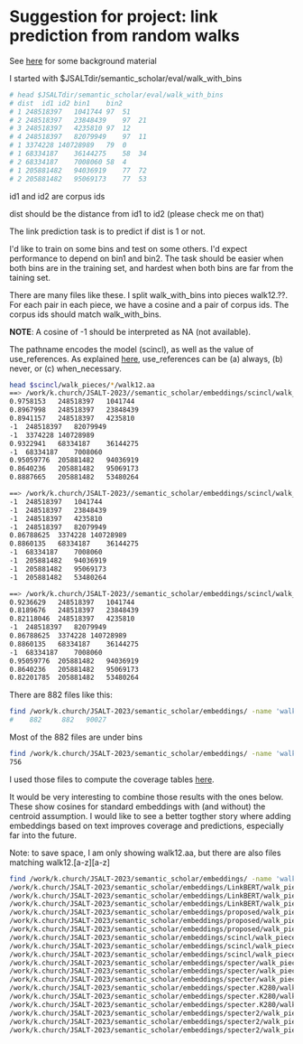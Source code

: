 # Suggestion for project: link prediction from random walks

See <a href="https://github.com/kwchurch/JSALT_Better_Together/tree/main/doc/measurements/ProNE.20230723">here</a> for some background material

I started with $JSALTdir/semantic_scholar/eval/walk_with_bins

```sh
# head $JSALTdir/semantic_scholar/eval/walk_with_bins
# dist	id1	id2	bin1	bin2
# 1	248518397	1041744	97	51
# 2	248518397	23848439	97	21
# 3	248518397	4235810	97	12
# 4	248518397	82079949	97	11
# 1	3374228	140728989	79	0
# 1	68334187	36144275	58	34
# 2	68334187	7008060	58	4
# 1	205881482	94036919	77	72
# 2	205881482	95069173	77	53
```

id1 and id2 are corpus ids
<p>
dist should be the distance from id1 to id2 (please check me on that)
<p>
The link prediction task is to predict if dist is 1 or not.
<p>
I'd like to train on some bins and test on some others.  I'd expect performance to depend on bin1 and bin2.
The task should be easier when both bins are in the training set, and hardest when both bins are far from the taining set.
<p>
There are many files like these.  I split walk_with_bins into pieces walk12.??.  For each pair in each piece,
we have a cosine and a pair of corpus ids.  The corpus ids should match walk_with_bins.
<p>
<b>NOTE</b>: A cosine of -1 should be interpreted as NA (not available).
<p>
The pathname encodes the model (scincl), as well as the value of use_references.  As explained <a href="https://github.com/kwchurch/JSALT_Better_Together/tree/main/doc/measurements/ProNE.20230723">here</a>, use_references can be (a) always, (b) never, or (c) when_necessary.  

```sh
head $scincl/walk_pieces/*/walk12.aa
==> /work/k.church/JSALT-2023//semantic_scholar/embeddings/scincl/walk_pieces/always/walk12.aa <==
0.9758153	248518397	1041744
0.8967998	248518397	23848439
0.8941157	248518397	4235810
-1	248518397	82079949
-1	3374228	140728989
0.9322941	68334187	36144275
-1	68334187	7008060
0.95059776	205881482	94036919
0.8640236	205881482	95069173
0.8887665	205881482	53480264

==> /work/k.church/JSALT-2023//semantic_scholar/embeddings/scincl/walk_pieces/never/walk12.aa <==
-1	248518397	1041744
-1	248518397	23848439
-1	248518397	4235810
-1	248518397	82079949
0.86788625	3374228	140728989
0.8860135	68334187	36144275
-1	68334187	7008060
-1	205881482	94036919
-1	205881482	95069173
-1	205881482	53480264

==> /work/k.church/JSALT-2023//semantic_scholar/embeddings/scincl/walk_pieces/when_necessary/walk12.aa <==
0.9236629	248518397	1041744
0.8189676	248518397	23848439
0.82118046	248518397	4235810
-1	248518397	82079949
0.86788625	3374228	140728989
0.8860135	68334187	36144275
-1	68334187	7008060
0.95059776	205881482	94036919
0.8640236	205881482	95069173
0.82201785	205881482	53480264
```
<p>
There are 882 files like this:

```sh
find /work/k.church/JSALT-2023/semantic_scholar/embeddings/ -name 'walk12.??'  | wc
#    882     882   90027
```

Most of the 882 files are under bins

```sh
find /work/k.church/JSALT-2023/semantic_scholar/embeddings/ -name 'walk12.??' | egrep -c bins
756
```

I used those files to compute the coverage tables <a href="https://github.com/kwchurch/JSALT_Better_Together/tree/main/doc/measurements/ProNE.20230723">here</a>.
<p>
It would be very interesting to combine those results with the ones below.  These show cosines for standard embeddings with (and without)
the centroid assumption.  I would like to see a better togther story where adding embeddings based on text improves coverage and predictions, especially
far into the future.
<p>
Note: to save space, I am only showing walk12.aa, but there are also files matching walk12.[a-z][a-z]

```sh
find /work/k.church/JSALT-2023/semantic_scholar/embeddings/ -name 'walk12.aa' | egrep -v bins
/work/k.church/JSALT-2023/semantic_scholar/embeddings/LinkBERT/walk_pieces/always/walk12.aa
/work/k.church/JSALT-2023/semantic_scholar/embeddings/LinkBERT/walk_pieces/never/walk12.aa
/work/k.church/JSALT-2023/semantic_scholar/embeddings/LinkBERT/walk_pieces/when_necessary/walk12.aa
/work/k.church/JSALT-2023/semantic_scholar/embeddings/proposed/walk_pieces/always/walk12.aa
/work/k.church/JSALT-2023/semantic_scholar/embeddings/proposed/walk_pieces/never/walk12.aa
/work/k.church/JSALT-2023/semantic_scholar/embeddings/proposed/walk_pieces/when_necessary/walk12.aa
/work/k.church/JSALT-2023/semantic_scholar/embeddings/scincl/walk_pieces/always/walk12.aa
/work/k.church/JSALT-2023/semantic_scholar/embeddings/scincl/walk_pieces/never/walk12.aa
/work/k.church/JSALT-2023/semantic_scholar/embeddings/scincl/walk_pieces/when_necessary/walk12.aa
/work/k.church/JSALT-2023/semantic_scholar/embeddings/specter/walk_pieces/always/walk12.aa
/work/k.church/JSALT-2023/semantic_scholar/embeddings/specter/walk_pieces/never/walk12.aa
/work/k.church/JSALT-2023/semantic_scholar/embeddings/specter/walk_pieces/when_necessary/walk12.aa
/work/k.church/JSALT-2023/semantic_scholar/embeddings/specter.K280/walk_pieces/always/walk12.aa
/work/k.church/JSALT-2023/semantic_scholar/embeddings/specter.K280/walk_pieces/never/walk12.aa
/work/k.church/JSALT-2023/semantic_scholar/embeddings/specter.K280/walk_pieces/when_necessary/walk12.aa
/work/k.church/JSALT-2023/semantic_scholar/embeddings/specter2/walk_pieces/always/walk12.aa
/work/k.church/JSALT-2023/semantic_scholar/embeddings/specter2/walk_pieces/never/walk12.aa
/work/k.church/JSALT-2023/semantic_scholar/embeddings/specter2/walk_pieces/when_necessary/walk12.aa
```
